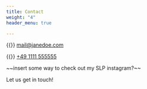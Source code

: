 ```yaml
---
title: Contact
weight: "4"
header_menu: true

---
```

{{<icon class="fa fa-envelope">}} [mail@janedoe.com](mhbrownslp@gmail.com)

{{<icon class="fa fa-phone">}} [+49 1111 555555](tel:+201-588-3920)

\~\~insert some way to check out my SLP instagram?\~\~

Let us get in touch!